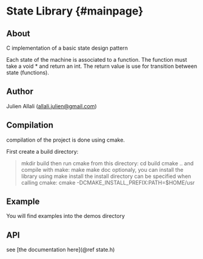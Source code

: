 State Library         {#mainpage}
=============

About
-----
C implementation of a basic state design pattern

Each state of the machine is associated to a function. The function must take a void * and return an int. The return value is use for transition between state (functions).

Author
------
Julien Allali (allali.julien@gmail.com)

Compilation
-----------
compilation of the project is done using cmake.

First create a build directory:
> mkdir build
then run cmake from this directory:
> cd build
> cmake ..
and compile with make:
> make
> make doc
optionaly, you can install the library using 
> make install
the install directory can be specified when calling cmake:
> cmake -DCMAKE_INSTALL_PREFIX:PATH=$HOME/usr

Example
-------
You will find examples into the demos directory

API
---
see [the documentation here](@ref state.h)